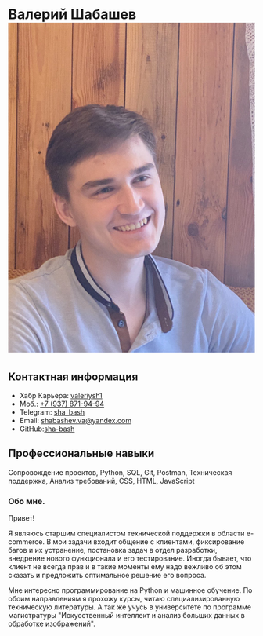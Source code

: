 # Валерий Шабашев ![Мое фото](img/photo.jpg)

## Контактная информация

- Хабр Карьера: [valeriysh1](https://career.habr.com/valeriysh1)
- Моб.: [+7 (937) 871-94-94](+79378719494)
- Telegram: [sha_bash](https://t.me/sha_bash)
- Email: [shabashev.va@yandex.com](shabashev.va@yandex.com)
- GitHub:[sha-bash](https://github.com/sha-bash)

## Профессиональные навыки

Сопровождение проектов, Python, SQL, Git, Postman, Техническая поддержка, Анализ требований, CSS, HTML, JavaScript

### Обо мне.

Привет!

Я являюсь старшим специалистом технической поддержки в области e-commerce. В мои задачи входит общение с клиентами, фиксирование багов и их устранение, постановка задач в отдел разработки, внедрение нового функционала и его тестирование. Иногда бывает, что клиент не всегда прав и в такие моменты ему надо вежливо об этом сказать и предложить оптимальное решение его вопроса.

Мне интересно программирование на Python и машинное обучение. По обоим направлениям я прохожу курсы, читаю специализированную техническую литературы. А так же учусь в университете по программе магистратуры "Искусственный интеллект и анализ больших данных в обработке изображений".